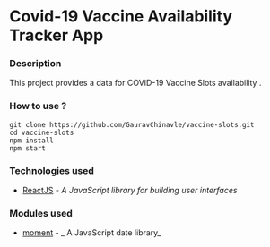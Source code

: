 # Covid-19 Vaccine Availability Tracker App

### Description
This project provides a data for COVID-19 Vaccine Slots availability .

### How to use ?
  ```
  git clone https://github.com/GauravChinavle/vaccine-slots.git
  cd vaccine-slots
  npm install
  npm start
  ```

### Technologies used
- [ReactJS](https://reactjs.org/) - _A JavaScript library for building user interfaces_

### Modules used
- [moment](https://www.npmjs.com/package/moment) -  _ A JavaScript date library_
